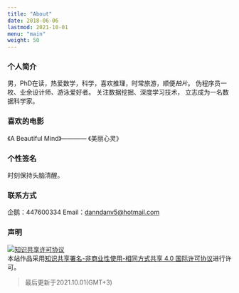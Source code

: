 ```yaml
---
title: "About"
date: 2018-06-06
lastmod: 2021-10-01
menu: "main"
weight: 50
---
```


### 个人简介

男，PhD在读，热爱数学，科学，喜欢推理，时常旅游，顺便*拍片*。
伪程序员一枚、业余设计师、游泳爱好者。
关注数据挖掘、深度学习技术，
立志成为一名数据科学家。

### 喜欢的电影

《A Beautiful Mind》———— 《美丽心灵》

### 个性签名

时刻保持头脑清醒。

### 联系方式

企鹅：447600334
Email：[danndanv5@hotmail.com](mailto:danndanv5@hotmail.com)

### 声明

[![知识共享许可协议](https://i.creativecommons.org/l/by-nc-sa/4.0/88x31.png)
](http://creativecommons.org/licenses/by-nc-sa/4.0/)  
本站作品采用[知识共享署名-非商业性使用-相同方式共享 4.0 国际许可协议](http://creativecommons.org/licenses/by-nc-sa/4.0/)进行许可。

<blockquote>
  最后更新于2021.10.01(GMT+3)
</blockquote>
